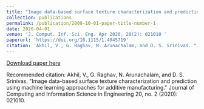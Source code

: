 ```yaml
---
title: "Image data-based surface texture characterization and prediction using machine learning approaches for additive manufacturing"
collection: publications
permalink: /publication/2009-10-01-paper-title-number-1
date: 2020-04-01
venue: 'J. Comput. Inf. Sci. Eng. Apr 2020, 20(2): 021010 '
paperurl: 'https://doi.org/10.1115/1.4045719'
citation: 'Akhil, V., G. Raghav, N. Arunachalam, and D. S. Srinivas. "Image data-based surface texture characterization and prediction using machine learning approaches for additive manufacturing." Journal of Computing and Information Science in Engineering 20, no. 2 (2020): 021010.'
---
```


[Download paper here](https://doi.org/10.1115/1.4045719)

Recommended citation: Akhil, V., G. Raghav, N. Arunachalam, and D. S. Srinivas. "Image data-based surface texture characterization and prediction using machine learning approaches for additive manufacturing." Journal of Computing and Information Science in Engineering 20, no. 2 (2020): 021010.
